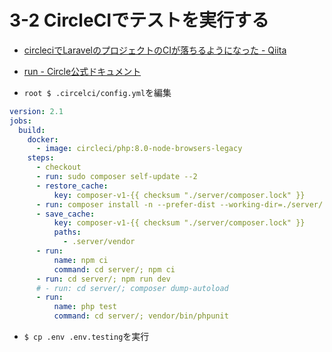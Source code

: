 # 3-2 CircleCIでテストを実行する

+ [circleciでLaravelのプロジェクトのCIが落ちるようになった - Qiita](https://qiita.com/tabtt3/items/996e512e7002e9f26b0a) <br>

+ [run - Circle公式ドキュメント](https://circleci.com/docs/ja/2.0/configuration-reference/#run) <br>

+ `root $ .circelci/config.yml`を編集<br>

```yml:config.yml
version: 2.1
jobs:
  build:
    docker:
      - image: circleci/php:8.0-node-browsers-legacy
    steps:
      - checkout
      - run: sudo composer self-update --2
      - restore_cache:
          key: composer-v1-{{ checksum "./server/composer.lock" }}
      - run: composer install -n --prefer-dist --working-dir=./server/
      - save_cache:
          key: composer-v1-{{ checksum "./server/composer.lock" }}
          paths:
            - .server/vendor
      - run:
          name: npm ci
          command: cd server/; npm ci
      - run: cd server/; npm run dev
      # - run: cd server/; composer dump-autoload
      - run:
          name: php test
          command: cd server/; vendor/bin/phpunit
```

+ `$ cp .env .env.testing`を実行<br>

